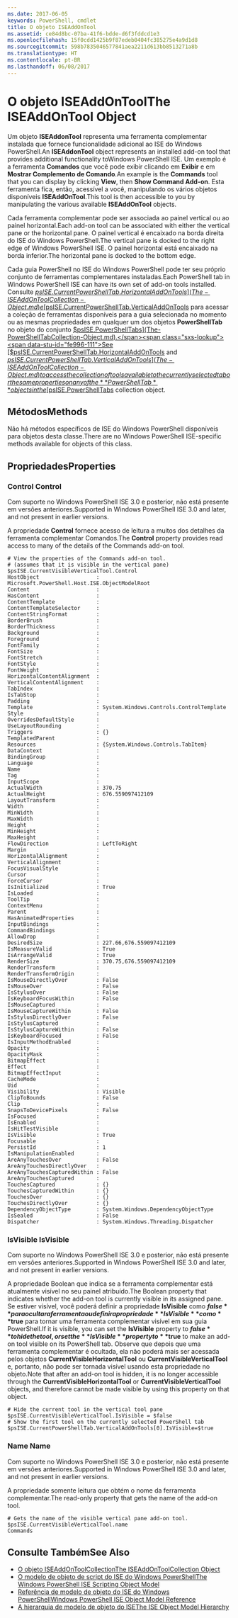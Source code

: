 ```yaml
---
ms.date: 2017-06-05
keywords: PowerShell, cmdlet
title: O objeto ISEAddOnTool
ms.assetid: ce84d8bc-07ba-41f6-bdde-d6f3fddcd1e3
ms.openlocfilehash: 15f0cdd1425b9f87edeb0404fc385275e4a9d1d8
ms.sourcegitcommit: 598b7835046577841aea2211d613bb8513271a8b
ms.translationtype: HT
ms.contentlocale: pt-BR
ms.lasthandoff: 06/08/2017
---
```

# <a name="the-iseaddontool-object"></a><span data-ttu-id="fe996-103">O objeto ISEAddOnTool</span><span class="sxs-lookup"><span data-stu-id="fe996-103">The ISEAddOnTool Object</span></span>
  <span data-ttu-id="fe996-104">Um objeto **ISEAddonTool** representa uma ferramenta complementar instalada que fornece funcionalidade adicional ao ISE do Windows PowerShell.</span><span class="sxs-lookup"><span data-stu-id="fe996-104">An **ISEAddonTool** object represents an installed add-on tool that provides additional functionality toWindows PowerShell ISE.</span></span> <span data-ttu-id="fe996-105">Um exemplo é a ferramenta **Comandos** que você pode exibir clicando em **Exibir** e em **Mostrar Complemento de Comando**.</span><span class="sxs-lookup"><span data-stu-id="fe996-105">An example is the **Commands** tool that you can display by clicking **View**, then **Show Command Add-on**.</span></span> <span data-ttu-id="fe996-106">Esta ferramenta fica, então, acessível a você, manipulando os vários objetos disponíveis **ISEAddOnTool**.</span><span class="sxs-lookup"><span data-stu-id="fe996-106">This tool is then accessible to you by manipulating the various available **ISEAddOnTool** objects.</span></span>

 <span data-ttu-id="fe996-107">Cada ferramenta complementar pode ser associada ao painel vertical ou ao painel horizontal.</span><span class="sxs-lookup"><span data-stu-id="fe996-107">Each add-on tool can be associated with either the vertical pane or the horizontal pane.</span></span> <span data-ttu-id="fe996-108">O painel vertical é encaixado na borda direita do ISE do Windows PowerShell.</span><span class="sxs-lookup"><span data-stu-id="fe996-108">The vertical pane is docked to the right edge of Windows PowerShell ISE.</span></span> <span data-ttu-id="fe996-109">O painel horizontal está encaixado na borda inferior.</span><span class="sxs-lookup"><span data-stu-id="fe996-109">The horizontal pane is docked to the bottom edge.</span></span>

 <span data-ttu-id="fe996-110">Cada guia PowerShell no ISE do Windows PowerShell pode ter seu próprio conjunto de ferramentas complementares instaladas.</span><span class="sxs-lookup"><span data-stu-id="fe996-110">Each PowerShell tab in Windows PowerShell ISE can have its own set of add-on tools installed.</span></span> <span data-ttu-id="fe996-111">Consulte [$psISE.CurrentPowerShellTab.HorizontalAddOnTools](The-ISEAddOnToolCollection-Object.md) e [$psISE.CurrentPowerShellTab.VerticalAddOnTools](The-ISEAddOnToolCollection-Object.md) para acessar a coleção de ferramentas disponíveis para a guia selecionada no momento ou as mesmas propriedades em qualquer um dos objetos **PowerShellTab** no objeto do conjunto [$psISE.PowerShellTabs](The-PowerShellTabCollection-Object.md).</span><span class="sxs-lookup"><span data-stu-id="fe996-111">See [$psISE.CurrentPowerShellTab.HorizontalAddOnTools](The-ISEAddOnToolCollection-Object.md) and [$psISE.CurrentPowerShellTab.VerticalAddOnTools](The-ISEAddOnToolCollection-Object.md) to access the collection of tools available to the currently selected tab or the same properties on any of the **PowerShellTab** objects in the [$psISE.PowerShellTabs](The-PowerShellTabCollection-Object.md) collection object.</span></span>

## <a name="methods"></a><span data-ttu-id="fe996-112">Métodos</span><span class="sxs-lookup"><span data-stu-id="fe996-112">Methods</span></span>
 <span data-ttu-id="fe996-113">Não há métodos específicos de ISE do Windows PowerShell disponíveis para objetos desta classe.</span><span class="sxs-lookup"><span data-stu-id="fe996-113">There are no Windows PowerShell ISE-specific methods available for objects of this class.</span></span>

## <a name="properties"></a><span data-ttu-id="fe996-114">Propriedades</span><span class="sxs-lookup"><span data-stu-id="fe996-114">Properties</span></span>

###  <span data-ttu-id="fe996-115"><a name="Control"></a> Control</span><span class="sxs-lookup"><span data-stu-id="fe996-115"><a name="Control"></a> Control</span></span>
  <span data-ttu-id="fe996-116">Com suporte no Windows PowerShell ISE 3.0 e posterior, não está presente em versões anteriores.</span><span class="sxs-lookup"><span data-stu-id="fe996-116">Supported in Windows PowerShell ISE 3.0 and later, and not present in earlier versions.</span></span>

 <span data-ttu-id="fe996-117">A propriedade **Control** fornece acesso de leitura a muitos dos detalhes da ferramenta complementar Comandos.</span><span class="sxs-lookup"><span data-stu-id="fe996-117">The **Control** property provides read access to many of the details of the Commands add-on tool.</span></span>

```
# View the properties of the Commands add-on tool.
# (assumes that it is visible in the vertical pane)
$psISE.CurrentVisibleVerticalTool.Control
HostObject                  : Microsoft.PowerShell.Host.ISE.ObjectModelRoot
Content                     :
HasContent                  :
ContentTemplate             :
ContentTemplateSelector     :
ContentStringFormat         :
BorderBrush                 :
BorderThickness             :
Background                  :
Foreground                  :
FontFamily                  :
FontSize                    :
FontStretch                 :
FontStyle                   :
FontWeight                  :
HorizontalContentAlignment  :
VerticalContentAlignment    :
TabIndex                    :
IsTabStop                   :
Padding                     :
Template                    : System.Windows.Controls.ControlTemplate
Style                       :
OverridesDefaultStyle       :
UseLayoutRounding           :
Triggers                    : {}
TemplatedParent             :
Resources                   : {System.Windows.Controls.TabItem}
DataContext                 :
BindingGroup                :
Language                    :
Name                        :
Tag                         :
InputScope                  :
ActualWidth                 : 370.75
ActualHeight                : 676.559097412109
LayoutTransform             :
Width                       :
MinWidth                    :
MaxWidth                    :
Height                      :
MinHeight                   :
MaxHeight                   :
FlowDirection               : LeftToRight
Margin                      :
HorizontalAlignment         :
VerticalAlignment           :
FocusVisualStyle            :
Cursor                      :
ForceCursor                 :
IsInitialized               : True
IsLoaded                    :
ToolTip                     :
ContextMenu                 :
Parent                      :
HasAnimatedProperties       :
InputBindings               :
CommandBindings             :
AllowDrop                   :
DesiredSize                 : 227.66,676.559097412109
IsMeasureValid              : True
IsArrangeValid              : True
RenderSize                  : 370.75,676.559097412109
RenderTransform             :
RenderTransformOrigin       :
IsMouseDirectlyOver         : False
IsMouseOver                 : False
IsStylusOver                : False
IsKeyboardFocusWithin       : False
IsMouseCaptured             :
IsMouseCaptureWithin        : False
IsStylusDirectlyOver        : False
IsStylusCaptured            :
IsStylusCaptureWithin       : False
IsKeyboardFocused           : False
IsInputMethodEnabled        :
Opacity                     :
OpacityMask                 :
BitmapEffect                :
Effect                      :
BitmapEffectInput           :
CacheMode                   :
Uid                         :
Visibility                  : Visible
ClipToBounds                : False
Clip                        :
SnapsToDevicePixels         : False
IsFocused                   :
IsEnabled                   :
IsHitTestVisible            :
IsVisible                   : True
Focusable                   :
PersistId                   : 1
IsManipulationEnabled       :
AreAnyTouchesOver           : False
AreAnyTouchesDirectlyOver   :
AreAnyTouchesCapturedWithin : False
AreAnyTouchesCaptured       :
TouchesCaptured             : {}
TouchesCapturedWithin       : {}
TouchesOver                 : {}
TouchesDirectlyOver         : {}
DependencyObjectType        : System.Windows.DependencyObjectType
IsSealed                    : False
Dispatcher                  : System.Windows.Threading.Dispatcher

```

###  <span data-ttu-id="fe996-118"><a name="IsVisible"></a> IsVisible</span><span class="sxs-lookup"><span data-stu-id="fe996-118"><a name="IsVisible"></a> IsVisible</span></span>
  <span data-ttu-id="fe996-119">Com suporte no Windows PowerShell ISE 3.0 e posterior, não está presente em versões anteriores.</span><span class="sxs-lookup"><span data-stu-id="fe996-119">Supported in Windows PowerShell ISE 3.0 and later, and not present in earlier versions.</span></span>

 <span data-ttu-id="fe996-120">A propriedade Boolean que indica se a ferramenta complementar está atualmente visível no seu painel atribuído.</span><span class="sxs-lookup"><span data-stu-id="fe996-120">The Boolean property that indicates whether the add-on tool is currently visible in its assigned pane.</span></span> <span data-ttu-id="fe996-121">Se estiver visível, você poderá definir a propriedade **IsVisible** como **$false** para ocultar a ferramenta ou definir a propriedade **IsVisible** como **$true** para tornar uma ferramenta complementar visível em sua guia PowerShell.</span><span class="sxs-lookup"><span data-stu-id="fe996-121">If it is visible, you can set the **IsVisible** property to **$false** to hide the tool, or set the **IsVisible** property to **$true** to make an add-on tool visible on its PowerShell tab.</span></span> <span data-ttu-id="fe996-122">Observe que depois que uma ferramenta complementar é ocultada, ela não poderá mais ser acessada pelos objetos **CurrentVisibleHorizontalTool** ou **CurrentVisibleVerticalTool** e, portanto, não pode ser tornada visível usando esta propriedade no objeto.</span><span class="sxs-lookup"><span data-stu-id="fe996-122">Note that after an add-on tool is hidden, it is no longer accessible through the **CurrentVisibleHorizontalTool** or **CurrentVisibleVerticalTool** objects, and therefore cannot be made visible by using this property on that object.</span></span>

```
# Hide the current tool in the vertical tool pane
$psISE.CurrentVisibleVerticalTool.IsVisible = $false
# Show the first tool on the currently selected PowerShell tab
$psISE.CurrentPowerShellTab.VerticalAddOnTools[0].IsVisible=$true

```

###  <span data-ttu-id="fe996-123"><a name="name"></a> Name</span><span class="sxs-lookup"><span data-stu-id="fe996-123"><a name="name"></a> Name</span></span>
  <span data-ttu-id="fe996-124">Com suporte no Windows PowerShell ISE 3.0 e posterior, não está presente em versões anteriores.</span><span class="sxs-lookup"><span data-stu-id="fe996-124">Supported in Windows PowerShell ISE 3.0 and later, and not present in earlier versions.</span></span>

 <span data-ttu-id="fe996-125">A propriedade somente leitura que obtém o nome da ferramenta complementar.</span><span class="sxs-lookup"><span data-stu-id="fe996-125">The read-only property that gets the name of the add-on tool.</span></span>

```
# Gets the name of the visible vertical pane add-on tool.
$psISE.CurrentVisibleVerticalTool.name
Commands

```

## <a name="see-also"></a><span data-ttu-id="fe996-126">Consulte Também</span><span class="sxs-lookup"><span data-stu-id="fe996-126">See Also</span></span>
- [<span data-ttu-id="fe996-127">O objeto ISEAddOnToolCollection</span><span class="sxs-lookup"><span data-stu-id="fe996-127">The ISEAddOnToolCollection Object</span></span>](The-ISEAddOnToolCollection-Object.md)
- [<span data-ttu-id="fe996-128">O modelo de objeto de script do ISE do Windows PowerShell</span><span class="sxs-lookup"><span data-stu-id="fe996-128">The Windows PowerShell ISE Scripting Object Model</span></span>](The-Windows-PowerShell-ISE-Scripting-Object-Model.md)
- [<span data-ttu-id="fe996-129">Referência de modelo de objeto do ISE do Windows PowerShell</span><span class="sxs-lookup"><span data-stu-id="fe996-129">Windows PowerShell ISE Object Model Reference</span></span>](Windows-PowerShell-ISE-Object-Model-Reference.md)
- [<span data-ttu-id="fe996-130">A hierarquia de modelo de objeto do ISE</span><span class="sxs-lookup"><span data-stu-id="fe996-130">The ISE Object Model Hierarchy</span></span>](The-ISE-Object-Model-Hierarchy.md)

